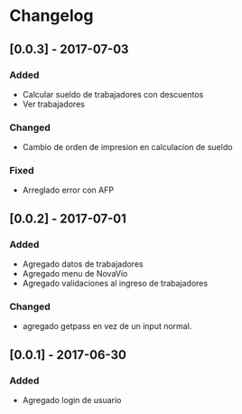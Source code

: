 # Changelog


## [0.0.3] - 2017-07-03
### Added
- Calcular sueldo de trabajadores con descuentos
- Ver trabajadores
### Changed
- Cambio de orden de impresion en calculacion de sueldo
### Fixed
- Arreglado error con AFP


## [0.0.2] - 2017-07-01
### Added
- Agregado datos de trabajadores
- Agregado menu de NovaVio
- Agregado validaciones al ingreso de trabajadores
### Changed
- agregado getpass en vez de un input normal.


## [0.0.1] - 2017-06-30
### Added
- Agregado login de usuario
